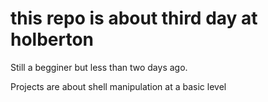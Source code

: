 # this repo is about third day at holberton

Still a begginer but less than two days ago. 

Projects are about shell manipulation at a basic level